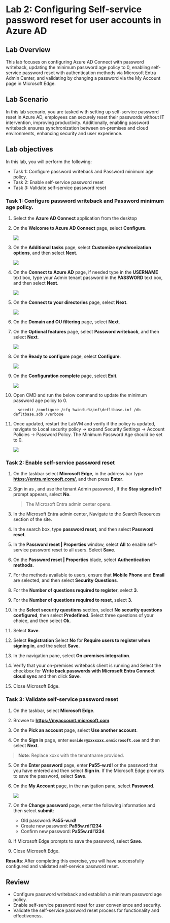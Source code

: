 # Lab 2: Configuring Self-service password reset for user accounts in Azure AD

## Lab Overview 

This lab focuses on configuring Azure AD Connect with password writeback, updating the minimum password age policy to 0, enabling self-service password reset with authentication methods via Microsoft Entra Admin Center, and validating by changing a password via the My Account page in Microsoft Edge.

## Lab Scenario

In this lab scenario, you are tasked with setting up self-service password reset in Azure AD, employees can securely reset their passwords without IT intervention, improving productivity. Additionally, enabling password writeback ensures synchronization between on-premises and cloud environments, enhancing security and user experience.

## Lab objectives

In this lab, you will perform the following:

- Task 1: Configure password writeback and Password minimum age policy. 
- Task 2: Enable self-service password reset
- Task 3: Validate self-service password reset

### Task 1: Configure password writeback and Password minimum age policy. 

1. Select the **Azure AD Connect** application from the desktop

3. On the **Welcome to Azure AD Connect** page, select **Configure**.

   ![](../media/lab2-1.png)

4. On the **Additional tasks** page, select **Customize synchronization options**, and then select **Next**.

   ![](../media/lab2-2.png)

5. On the **Connect to Azure AD** page, if needed type **<inject key="AzureAdUserEmail"></inject>** in the **USERNAME** text box, type your Admin tenant password **<inject key="AzureAdUserPassword"></inject>** in the **PASSWORD** text box, and then select **Next**.

   ![](../media/lab2-3.png)

6. On the **Connect to your directories** page, select **Next**.

   ![](../media/lab2-4.png)

7. On the **Domain and OU filtering** page, select **Next**.

8. On the **Optional features** page, select **Password writeback**, and then select **Next**.

    ![](../media/lab2-5.png)

9. On the **Ready to configure** page, select **Configure**.

    ![](../media/lab2-6.png)

10. On the **Configuration complete** page, select **Exit**.

    ![](../media/lab2-7.png)

11. Open CMD and run the below command to update the minimum password age policy to 0.

      ```
        secedit /configure /cfg %windir%\inf\defltbase.inf /db defltbase.sdb /verbose
      ```

13. Once updated, restart the LabVM and verify if the policy is updated, navigate to Local security policy -> expand Security Settings -> Account Policies -> Password Policy. The Minimum Password Age should be set to 0.

    ![](../media/lab2-9.png)

### Task 2: Enable self-service password reset

1. On the taskbar select **Microsoft Edge**, in the address bar type **https://entra.microsoft.com/**, and then press **Enter**.

2. Sign in as  **<inject key="AzureAdUserEmail"></inject>**, and use the tenant Admin password **<inject key="AzureAdUserPassword"></inject>**, If the **Stay signed in?** prompt appears, select **No**.  

   > The Microsoft Entra admin center opens.

3. In the Microsoft Entra admin center, Navigate to the Search Resources section of the site.

4. In the search box, type **password reset**, and then select **Password reset**.

5. In the **Password reset | Properties** window, select **All** to enable self-service password reset to all users. Select **Save**.

6. On the **Password reset | Properties** blade, select **Authentication methods**.

7. For the methods available to users, ensure that **Mobile Phone** and **Email** are selected, and then select **Security Questions**.

8. For the **Number of questions required to register**, select **3**.

9. For the **Number of questions required to reset**, select **3**.

10. In the **Select security questions** section, select **No security questions configured**, then select **Predefined**. Select three questions of your choice, and then select **Ok**.

11. Select **Save**.

12. Select **Registration** Select **No** for **Require users to register when signing in**, and the select **Save**.

13. In the navigation pane, select **On-premises integration**.

14. Verify that your on-premises writeback client is running and Select the checkbox for **Write back passwords with Microsoft Entra Connect cloud sync** and then click **Save**.

15. Close Microsoft Edge.

### Task 3: Validate self-service password reset

1. On the taskbar, select **Microsoft Edge**.

2. Browse to **https://myaccount.microsoft.com**. 

3. On the **Pick an account** page, select **Use another account**.

4. On the **Sign in** page, enter **`msnider@xxxxxxx.onmicrosoft.com`** and then select **Next**.

  >**Note**: Replace xxxx with the tenantname provided.

5. On the **Enter password** page, enter **Pa55-w.rd!** or the password that you have entered and then select **Sign in**. If the Microsoft Edge prompts to save the password, select **Save**.

6. On the **My Account** page, in the navigation pane, select **Password**.

    ![](../media/lab2-8.png)

7. On the **Change password** page, enter the following information and then select **submit**:
     - Old password: **Pa55-w.rd!**
     - Create new password: **Pa55w.rd!1234**
     - Confirm new password: **Pa55w.rd!1234**

8. If Microsoft Edge prompts to save the password, select **Save**.

9. Close Microsoft Edge.

**Results**: After completing this exercise, you will have successfully configured and validated self-service password reset.

## Review

- Configure password writeback and establish a minimum password age policy.  
- Enable self-service password reset for user convenience and security.  
- Validate the self-service password reset process for functionality and effectiveness.

